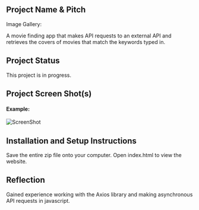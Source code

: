 ## Project Name & Pitch

Image Gallery:

A movie finding app that makes API requests to an external API and retrieves the covers of movies that match the keywords typed in.

## Project Status

This project is in progress.

## Project Screen Shot(s)

#### Example:   

![ScreenShot](https://raw.github.com/singhru27/Movie-Finder/main/screenshots/Home.png)

## Installation and Setup Instructions

Save the entire zip file onto your computer. Open index.html to view the website. 

## Reflection

Gained experience working with the Axios library and making asynchronous API requests in javascript.